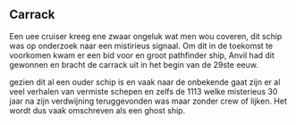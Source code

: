 ## Carrack

Een uee cruiser kreeg ene zwaar ongeluk wat men wou coveren, dit schip was op onderzoek naar een mistirieus signaal. Om dit in de toekomst te voorkomen kwam er een bid voor en groot pathfinder ship, Anvil had dit gewonnen en bracht de carrack uit in het begin van de 29ste eeuw.

gezien dit al een ouder schip is en vaak naar de onbekende gaat zijn er al veel verhalen van vermiste schepen en zelfs de 1113 welke misterieus 30 jaar na zijn verdwijning teruggevonden was maar zonder crew of lijken. Het wordt dus vaak omschreven als een ghost ship.